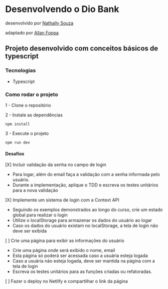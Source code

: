# Desenvolvendo o Dio Bank

desenvolvido por [Nathally Souza](https://github.com/nathyts)

adaptado por [Allan Foppa](https://github.com/allanfoppa)

## Projeto desenvolvido com conceitos básicos de typescript

### Tecnologias

- Typescript

### Como rodar o projeto

1 - Clone o repositório

2 - Instale as dependências

```shell
npm install
```

3 - Execute o projeto

```shell
npm run dev
```

#### Desafios

[X] Incluir validação da senha no campo de login

- Para logar, além do email faça a validação com a senha informada pelo usuário.
- Durante a implementação, aplique o TDD e escreva os testes unitários para a nova validação

[X] Implemente um sistema de login com a Context API

- Seguindo os exemplos demonstrados ao longo do curso, crie um estado global para realizar o login
- Utilize o localStorage para armazenar os dados do usuário ao logar
- Caso os dados do usuário existam no localStorage, a tela de login não deve ser exibida

[ ] Crie uma página para exibir as informações do usuário

- Crie uma página onde será exibido o nome, email
- Esta página só poderá ser acessada caso a usuária esteja logada
- Caso a usuária não esteja logada, deve ser mantida na página com a tela de login
- Escreva os testes unitários para as funções criadas ou refatoradas.

[ ] Fazer o deploy no Netlify e compartilhar o link da página
